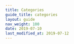 ```yaml
---
title: Categories
guide_title: categories
layout: guide
nav_weight: 100
date: 2019-07-10
last_modified_at: 2019-07-12
---
```

